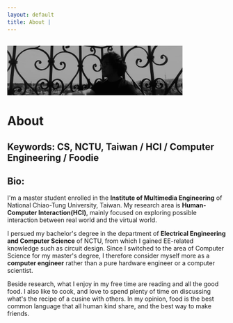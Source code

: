 ```yaml
---
layout: default
title: About | 
---
```


<img src="/images/IMG_2586_crop.jpg"
    style="width: 80%;
    height: 80%;
    left: 50%;
    padding-top: 15px">

# About

## Keywords: CS, NCTU, Taiwan / HCI / Computer Engineering / Foodie

## Bio:

I'm a master student enrolled in the **Institute of Multimedia Engineering** of National Chiao-Tung University, Taiwan. My research area is **Human-Computer Interaction(HCI)**, mainly focused on exploring possible interaction between real world and the virtual world.

I persued my bachelor's degree in the department of **Electrical Engineering and Computer Science** of NCTU, from which I gained EE-related knowledge such as circuit design. Since I switched to the area of Computer Science for my master's degree, I therefore consider myself more as a **computer engineer** rather than a pure hardware engineer or a computer scientist.

Beside research, what I enjoy in my free time are reading and all the good food. I also like to cook, and love to spend plenty of time on discussing what's the recipe of a cusine with others. In my opinion, food is the best common language that all human kind share, and the best way to make friends.

